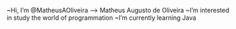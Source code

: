  ~Hi, I’m @MatheusAOliveira --> Matheus Augusto de Oliveira
 ~I’m interested in study the world of programmation
 ~I’m currently learning Java

<!---
MatheusAOliveira/MatheusAOliveira is a ✨ special ✨ repository because its `README.md` (this file) appears on your GitHub profile.
You can click the Preview link to take a look at your changes.
--->
